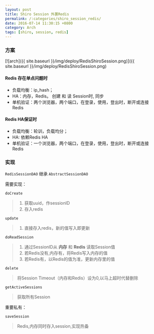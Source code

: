 ```yaml
---
layout: post
title: Shiro Session 外置Redis
permalink: /:categories/shiro_session_redis/
date: 2016-07-14 11:30:15 +0800
category: Arch
tags: [shiro, session, redis]
---
```


### 方案

[![arch]({{ site.baseurl }}/img/deploy/RedisShiroSession.png)]({{ site.baseurl }}/img/deploy/RedisShiroSession.png)

#### Redis 存在单点问题时

* 负载均衡：ip_hash；
* HA：内存，Redis。 创建 和 读 Session时, 同步
* 单机验证：两个浏览器，两个端口，在登录，使用，登出时，断开或连接Redis

#### Redis HA保证时

* 负载均衡：轮训，负载均分；
* HA: 依赖Redis HA
* 单机验证：一个浏览器，两个端口，在登录，使用，登出时，断开或连接Redis

### 实现

`RedisSessionDAO` 继承 `AbstractSessionDAO`

需要实现：

`doCreate`

> 1. 获取uuid，作sessionID
> 2. 存入redis

`update`

> 1. 直接存入redis，新的值写入即更新

`doReadSession`

> 1. 通过SessionID从 **内存** 和 **Redis** 读取Session值
> 2. 若Redis没有,内存有，将Redis写入内存的值
> 3. 若Redis有，以Redis的值为准，更新内存里的值

`delete`

> 将Session Timeout（内存和Redis）设为0,以马上超时代替删除

`getActiveSessions`

> 获取所有Session

重要私有：

`saveSession`

> Redis,内存同时存入session,实现热备

